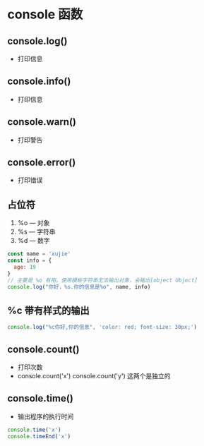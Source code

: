# console 函数

## console.log()

* 打印信息

## console.info()

* 打印信息

## console.warn()

* 打印警告

## console.error()

* 打印错误

## 占位符

1. %o — 对象
2. %s — 字符串
3. %d — 数字

```js
const name = 'xujie'
const info = {
  age: 19
}
// 主要是 %o 有用，使用模板字符串无法输出对象，会输出[object Object]
console.log("你好，%s.你的信息是%o", name, info)
```

## %c 带有样式的输出

```js
console.log("%c你好,你的信息", 'color: red; font-size: 30px;')
```

## console.count()

* 打印次数
* console.count('x') console.count('y') 这两个是独立的

## console.time()

* 输出程序的执行时间

```js
console.time('x')
console.timeEnd('x')
```
